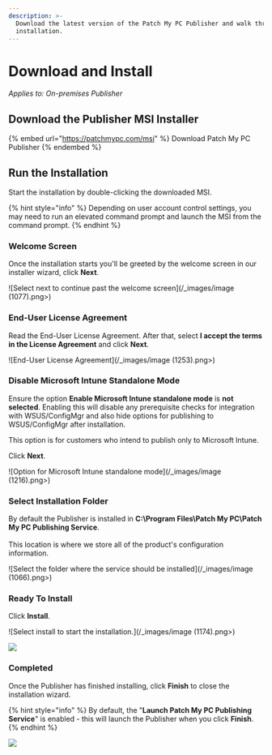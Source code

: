 ```yaml
---
description: >-
  Download the latest version of the Patch My PC Publisher and walk through the
  installation.
---
```


# Download and Install

_Applies to: On-premises Publisher_

## Download the Publisher MSI Installer <a href="#download-the-publisher-msi-installer" id="download-the-publisher-msi-installer"></a>

{% embed url="https://patchmypc.com/msi" %}
Download Patch My PC Publisher
{% endembed %}

## Run the Installation

Start the installation by double-clicking the downloaded MSI.

{% hint style="info" %}
Depending on user account control settings, you may need to run an elevated command prompt and launch the MSI from the command prompt.
{% endhint %}

### Welcome Screen

Once the installation starts you'll be greeted by the welcome screen in our installer wizard, click **Next**.

!\[Select next to continue past the welcome screen]\(/\_images/image (1077).png>)

### End-User License Agreement

Read the End-User License Agreement. After that, select **I accept the terms in the License Agreement** and click **Next**.

!\[End-User License Agreement]\(/\_images/image (1253).png>)

### Disable Microsoft Intune Standalone Mode

Ensure the option **Enable Microsoft Intune standalone mode** is **not selected**. Enabling this will disable any prerequisite checks for integration with WSUS/ConfigMgr and also hide options for publishing to WSUS/ConfigMgr after installation.

This option is for customers who intend to publish only to Microsoft Intune.

Click **Next**.

!\[Option for Microsoft Intune standalone mode]\(/\_images/image (1216).png>)

### Select Installation Folder

By default the Publisher is installed in **C:\Program Files\Patch My PC\Patch My PC Publishing Service**.\
\
This location is where we store all of the product's configuration information.

!\[Select the folder where the service should be installed]\(/\_images/image (1066).png>)

### Ready To Install

Click **Install**.

!\[Select install to start the installation.]\(/\_images/image (1174).png>)

![](../../_images/image-\(1217\).png%3E)

### Completed

Once the Publisher has finished installing, click **Finish** to close the installation wizard.

{% hint style="info" %}
By default, the "**Launch Patch My PC Publishing Service**" is enabled - this will launch the Publisher when you click **Finish**.
{% endhint %}

![](../../_images/image-\(1198\).png%3E)
